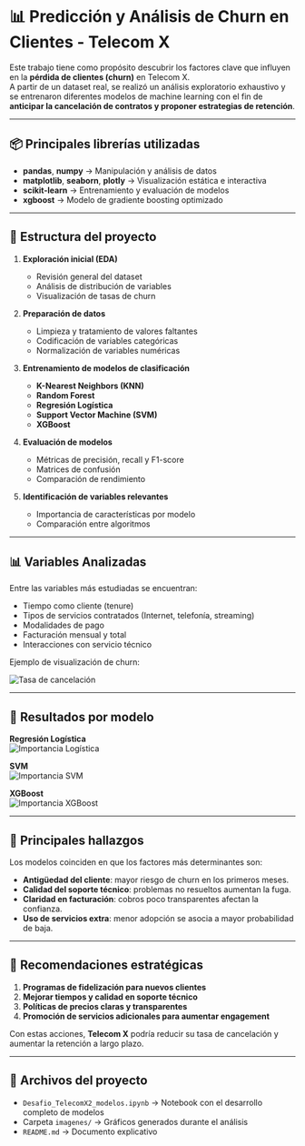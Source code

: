 # 📊 Predicción y Análisis de Churn en Clientes - Telecom X

Este trabajo tiene como propósito descubrir los factores clave que influyen en la **pérdida de clientes (churn)** en Telecom X.  
A partir de un dataset real, se realizó un análisis exploratorio exhaustivo y se entrenaron diferentes modelos de machine learning con el fin de **anticipar la cancelación de contratos y proponer estrategias de retención**.

---

## 📦 Principales librerías utilizadas

- **pandas**, **numpy** → Manipulación y análisis de datos
- **matplotlib**, **seaborn**, **plotly** → Visualización estática e interactiva
- **scikit-learn** → Entrenamiento y evaluación de modelos
- **xgboost** → Modelo de gradiente boosting optimizado

---

## 📂 Estructura del proyecto

1. **Exploración inicial (EDA)**  
   - Revisión general del dataset  
   - Análisis de distribución de variables  
   - Visualización de tasas de churn  

2. **Preparación de datos**  
   - Limpieza y tratamiento de valores faltantes  
   - Codificación de variables categóricas  
   - Normalización de variables numéricas  

3. **Entrenamiento de modelos de clasificación**  
   - **K-Nearest Neighbors (KNN)**  
   - **Random Forest**  
   - **Regresión Logística**  
   - **Support Vector Machine (SVM)**  
   - **XGBoost**  

4. **Evaluación de modelos**  
   - Métricas de precisión, recall y F1-score  
   - Matrices de confusión  
   - Comparación de rendimiento  

5. **Identificación de variables relevantes**  
   - Importancia de características por modelo  
   - Comparación entre algoritmos  

---

## 📊 Variables Analizadas

Entre las variables más estudiadas se encuentran:
- Tiempo como cliente (tenure)
- Tipos de servicios contratados (Internet, telefonía, streaming)
- Modalidades de pago
- Facturación mensual y total
- Interacciones con servicio técnico

Ejemplo de visualización de churn:

![Tasa de cancelación](imagenes/proporcion_cancelaciones.png)

---

## 🧠 Resultados por modelo

**Regresión Logística**  
![Importancia Logística](imagenes/feature_importance_log.png)  

**SVM**  
![Importancia SVM](imagenes/feature_importance_svm.png)  

**XGBoost**  
![Importancia XGBoost](imagenes/feature_importance_xgb.png)  

---

## 🔑 Principales hallazgos

Los modelos coinciden en que los factores más determinantes son:
- **Antigüedad del cliente**: mayor riesgo de churn en los primeros meses.
- **Calidad del soporte técnico**: problemas no resueltos aumentan la fuga.
- **Claridad en facturación**: cobros poco transparentes afectan la confianza.
- **Uso de servicios extra**: menor adopción se asocia a mayor probabilidad de baja.

---

## 📌 Recomendaciones estratégicas

1. **Programas de fidelización para nuevos clientes**  
2. **Mejorar tiempos y calidad en soporte técnico**  
3. **Políticas de precios claras y transparentes**  
4. **Promoción de servicios adicionales para aumentar engagement**

Con estas acciones, **Telecom X** podría reducir su tasa de cancelación y aumentar la retención a largo plazo.

---

## 📁 Archivos del proyecto

- `Desafio_TelecomX2_modelos.ipynb` → Notebook con el desarrollo completo de modelos  
- Carpeta `imagenes/` → Gráficos generados durante el análisis  
- `README.md` → Documento explicativo
